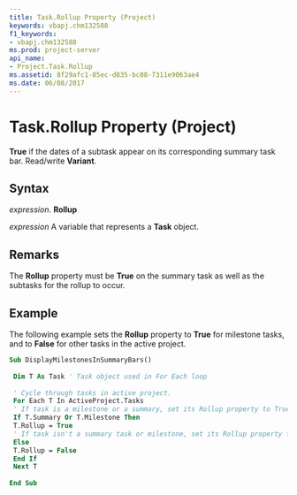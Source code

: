```yaml
---
title: Task.Rollup Property (Project)
keywords: vbapj.chm132588
f1_keywords:
- vbapj.chm132588
ms.prod: project-server
api_name:
- Project.Task.Rollup
ms.assetid: 8f29afc1-85ec-d835-bc08-7311e9063ae4
ms.date: 06/08/2017
---
```



# Task.Rollup Property (Project)

 **True** if the dates of a subtask appear on its corresponding summary task bar. Read/write **Variant**.


## Syntax

 _expression_. **Rollup**

 _expression_ A variable that represents a **Task** object.


## Remarks

The **Rollup** property must be **True** on the summary task as well as the subtasks for the rollup to occur.


## Example

The following example sets the **Rollup** property to **True** for milestone tasks, and to **False** for other tasks in the active project.


```vb
Sub DisplayMilestonesInSummaryBars() 
 
 Dim T As Task ' Task object used in For Each loop 
 
 ' Cycle through tasks in active project. 
 For Each T In ActiveProject.Tasks 
 ' If task is a milestone or a summary, set its Rollup property to True. 
 If T.Summary Or T.Milestone Then 
 T.Rollup = True 
 ' If task isn't a summary task or milestone, set its Rollup property to False. 
 Else 
 T.Rollup = False 
 End If 
 Next T 
 
End Sub
```


